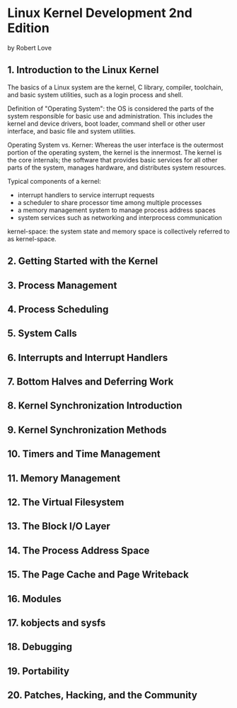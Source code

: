 # Linux Kernel Development 2nd Edition
by Robert Love

## 1. Introduction to the Linux Kernel

The basics of a Linux system are the kernel, C library, compiler, toolchain, and basic system utilities, such as a login process and shell.

Definition of "Operating System": the OS is considered the parts of the system responsible for basic use and administration. This includes the kernel and device drivers, boot loader, command shell or other user interface, and basic file and system utilities.

Operating System vs. Kerner: Whereas the user interface is the outermost portion of the operating system, the kernel is the innermost. The kernel is the core internals; the software that provides basic services for all other parts of the system, manages hardware, and distributes system resources.

Typical components of a kernel:

- interrupt handlers to service interrupt requests
- a scheduler to share processor time among multiple processes
- a memory management system to manage process address spaces
- system services such as networking and interprocess communication

kernel-space: the system state and memory space is collectively referred to as kernel-space.

## 2. Getting Started with the Kernel

## 3. Process Management

## 4. Process Scheduling

## 5. System Calls

## 6. Interrupts and Interrupt Handlers

## 7. Bottom Halves and Deferring Work

## 8. Kernel Synchronization Introduction

## 9. Kernel Synchronization Methods

## 10. Timers and Time Management

## 11. Memory Management

## 12. The Virtual Filesystem

## 13. The Block I/O Layer

## 14. The Process Address Space

## 15. The Page Cache and Page Writeback

## 16. Modules

## 17. kobjects and sysfs

## 18. Debugging

## 19. Portability

## 20. Patches, Hacking, and the Community